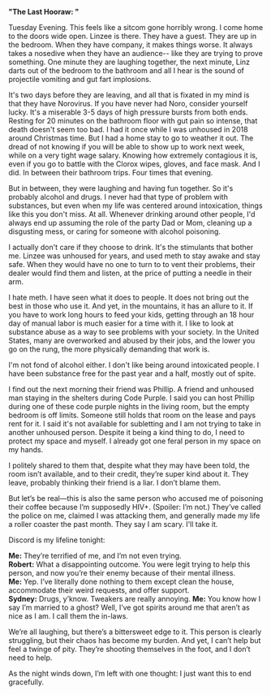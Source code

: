 


**"The Last Hooraw:  "** 

Tuesday Evening. This feels like a sitcom gone horribly wrong. I come home to the doors wide open. Linzee is there. They have a guest. They are up in the bedroom. When they have company, it makes things worse. It always takes a nosedive when they have an audience-- like they are trying to prove something. One minute they are laughing together, the next minute, Linz darts out of the bedroom to the bathroom and all I hear is the sound of projectile vomiting and gut fart implosions. 

It's two days before they are leaving, and all that is fixated in my mind is that they have Norovirus. If you have never had Noro, consider yourself lucky. It's a miserable 3-5 days of high pressure bursts from both ends. Resting for 20 minutes on the bathroom floor with gut pain so intense, that death doesn't seem too bad. I had it once while I was unhoused in 2018 around Christmas time. But I had a home stay to go to weather it out. The dread of not knowing if you will be able to show up to work next week, while on a very tight wage salary. Knowing how extremely contagious it is, even if you go to battle with the Clorox wipes, gloves, and face mask. And I did. In between their bathroom trips. Four times that evening. 

But in between, they were laughing and having fun together. So it's probably alcohol and drugs. I never had that type of problem with substances, but even when my life was centered around intoxication, things like this you don't miss. At all. Whenever drinking around other people, I'd always end up assuming the role of the party Dad or Mom, cleaning up a disgusting mess, or caring for someone with alcohol poisoning. 

I actually don't care if they choose to drink. It's the stimulants that bother me. Linzee was unhoused for years, and used meth to stay awake and stay safe. When they would have no one to turn to to vent their problems, their dealer would find them and listen, at the price of putting a needle in their arm. 

I hate meth. I have seen what it does to people. It does not bring out the best in those who use it. And yet, in the mountains, it has an allure to it. If you have to work long hours to feed your kids, getting through an 18 hour day of manual labor is much easier for a time with it. I like to look at substance abuse as a way to see problems with your society. In the United States, many are overworked and abused by their jobs, and the lower you go on the rung, the more physically demanding that work is. 

I'm not fond of alcohol either. I don't like being around intoxicated people. I have been substance free for the past year and a half, mostly out of spite. 

I find out the next morning their friend was Phillip. A friend and unhoused man staying in the shelters during Code Purple. I said you can host Phillip during one of these code purple nights in the living room, but the empty bedroom is off limits. Someone still holds that room on the lease and pays rent for it. I said it's not available for subletting and I am not trying to take in another unhoused person. Despite it being a kind thing to do, I need to protect my space and myself. I already got one feral person in my space on my hands.

I politely shared to them that, despite what they may have been told, the room isn’t available, and to their credit, they’re super kind about it. They leave, probably thinking their friend is a liar. I don’t blame them.


But let’s be real—this is also the same person who accused me of poisoning their coffee because I’m supposedly HIV+. (Spoiler: I’m not.) They’ve called the police on me, claimed I was attacking them, and generally made my life a roller coaster the past month. They say I am scary. I'll take it. 

Discord is my lifeline tonight:

**Me:** They’re terrified of me, and I’m not even trying.  
**Robert:** What a disappointing outcome. You were legit trying to help this person, and now you’re their enemy because of their mental illness.  
**Me:** Yep. I’ve literally done nothing to them except clean the house, accommodate their weird requests, and offer support.  
**Sydney:** Drugs, y’know.  Tweakers are really annoying.
**Me:** You know how I say I’m married to a ghost? Well, I’ve got spirits around me that aren’t as nice as I am. I call them the in-laws.

We’re all laughing, but there’s a bittersweet edge to it. This person is clearly struggling, but their chaos has become my burden. And yet, I can’t help but feel a twinge of pity. They’re shooting themselves in the foot, and I don’t need to help.

As the night winds down, I’m left with one thought: I just want this to end gracefully.